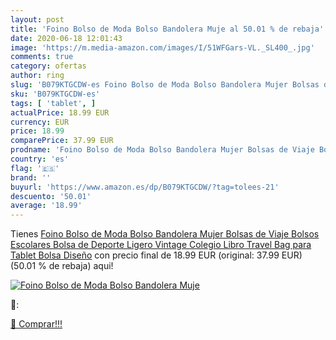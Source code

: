 ```yaml
---
layout: post
title: 'Foino Bolso de Moda Bolso Bandolera Muje al 50.01 % de rebaja'
date: 2020-06-18 12:01:43
image: 'https://m.media-amazon.com/images/I/51WFGars-VL._SL400_.jpg'
comments: true
category: ofertas
author: ring
slug: 'B079KTGCDW-es Foino Bolso de Moda Bolso Bandolera Mujer Bolsas de Viaje...'
sku: 'B079KTGCDW-es'
tags: [ 'tablet', ]
actualPrice: 18.99 EUR
currency: EUR
price: 18.99
comparePrice: 37.99 EUR
prodname: 'Foino Bolso de Moda Bolso Bandolera Mujer Bolsas de Viaje Bolsos Escolares Bolsa de Deporte Ligero Vintage Colegio Libro Travel Bag para Tablet Bolsa Diseño'
country: 'es'
flag: '🇪🇸'
brand: ''
buyurl: 'https://www.amazon.es/dp/B079KTGCDW/?tag=tolees-21'
descuento: '50.01'
average: '18.99'
---
```


Tienes [Foino Bolso de Moda Bolso Bandolera Mujer Bolsas de Viaje Bolsos Escolares Bolsa de Deporte Ligero Vintage Colegio Libro Travel Bag para Tablet Bolsa Diseño](https://www.amazon.es/dp/B079KTGCDW/?tag=tolees-21) con precio final de  18.99 EUR (original: 37.99 EUR) (50.01 %  de rebaja) aqui!

[![Foino Bolso de Moda Bolso Bandolera Muje](https://m.media-amazon.com/images/I/51WFGars-VL._SL400_.jpg)](https://www.amazon.es/dp/B079KTGCDW/?tag=tolees-21)

🔎:


[🛒 Comprar!!!](https://www.amazon.es/dp/B079KTGCDW/?tag=tolees-21)
